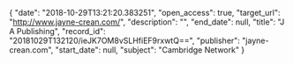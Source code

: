{
  "date": "2018-10-29T13:21:20.383251", 
  "open_access": true, 
  "target_url": "http://www.jayne-crean.com/", 
  "description": "", 
  "end_date": null, 
  "title": "J A Publishing", 
  "record_id": "20181029T132120/ieJK7OM8vSLHfiEF9rxwtQ==", 
  "publisher": "jayne-crean.com", 
  "start_date": null, 
  "subject": "Cambridge Network"
}

